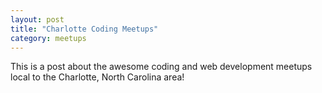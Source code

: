 ```yaml
---
layout: post
title: "Charlotte Coding Meetups"
category: meetups
---
```


This is a post about the awesome coding and web development meetups local to the Charlotte, North Carolina area!
